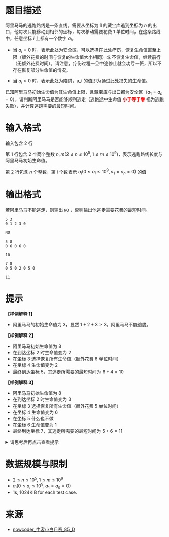 # 题目描述

阿里马马的逃跑路线是一条直线，需要从坐标为 $1$ 的藏宝库逃到坐标为 $n$ 的出口，他每次只能移动到相邻的坐标，每次移动需要花费 $1$ 单位时间，在这条路线中，任意坐标 $i$ 上都有一个数字 $a_i$。

* 当 $a_i=0$ 时，表示此处为安全区，可以选择在此处疗伤，恢复生命值直至上限（额外花费的时间与恢复的生命值大小相同）或 不恢复生命值，继续前行（无额外花费时间）。请注意，疗伤过程一旦中途停止就会功亏一篑，所以不存在恢复部分生命值的情况。

* 当 $a_i \gt 0$ 时，表示此处为陷阱，a_i 的值即为通过此处损失的生命值。

已知阿里马马初始生命值为其生命值上限，且藏宝库与出口都为安全区（$a_1=a_n=0$），请判断阿里马马是否能够顺利逃走（逃跑途中生命值 **<font color="#FF0000">小于等于零</font>** 视为逃跑失败），并计算逃跑需要的最短时间。

# 输入格式

输入包含 $2$ 行

第 $1$ 行包含 $2$ 个两个整数 $n, m(2 \le n \le 10^5, 1 \le m \le 10^9)$，表示逃跑路线长度与阿里马马初始生命值。

第 $2$ 行包含 $n$ 个整数，第 i 个数表示 $a_i(0 \le a_i \le 10^9, a_1=a_n=0)$ 的值

# 输出格式

若阿里马马不能逃走，则输出 `NO` ，否则输出他逃走需要花费的最短时间。

```input1
5 3
0 1 2 3 0
```

```output1
NO
```

```input2
5 8
0 6 0 6 0
```

```output2
10
```

```input3
7 8
0 5 0 2 0 5 0
```

```output3
11
```

# 提示
**【样例解释 1】**
* 阿里马马的初始生命值为 $3$，显然 $1+2+3 \gt 3$，阿里马马不能逃脱。

**【样例解释 2】**
* 阿里马马初始生命值为 $8$
* 在到达坐标 $2$ 时生命值变为 $2$
* 在坐标 $3$ 选择恢复所有生命值（额外花费 $6$ 单位时间）
* 在坐标 $4$ 生命值变为 $2$
* 最终到达坐标 $5$，其逃走所需要的最短时间为 $6+4=10$

**【样例解释 3】**
* 阿里马马初始生命值为 $8$
* 在到达坐标 $2$ 时生命值变为 $3$
* 在坐标 $3$ 选择恢复所有生命值（额外花费 $5$ 单位时间）
* 在坐标 $4$ 生命值变为 $6$
* 在坐标 $5$ 什么也不做
* 在坐标 $6$ 生命值变为 $1$
* 最终到达坐标 $7$，其逃走所需要的最短时间为 $5+6=11$

<details>
<summary>请思考后再点击查看提示</summary>

* 考虑如下贪心策略
* 如果接下来连续的一段陷阱，总共需要损失的生命值，大于等于当前生命值，就选择恢复生命值到上限
* 否则就选择不恢复，直接过去
* 结合样例 3，思考上述贪心策略还需要做什么调整
* 注意：结果要用 long long

</details>

# 数据规模与限制
* $2 \le n \le 10^5, 1 \le m \le 10^9$
* $a_i(0 \le a_i \le 10^9, a_1=a_n=0)$
* 1s, 1024KiB for each test case.

# 来源
* [nowcoder_牛客小白月赛_85_D](https://ac.nowcoder.com/acm/contest/72980/D)